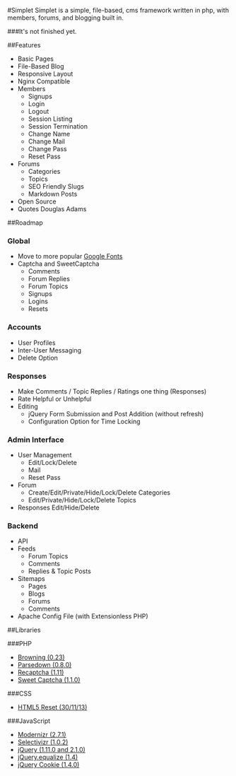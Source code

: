 #Simplet
Simplet is a simple, file-based, cms framework written in php, with members, forums, and blogging built in.

###It's not finished yet.

##Features
- Basic Pages
- File-Based Blog
- Responsive Layout
- Nginx Compatible
- Members
	- Signups
	- Login
	- Logout
	- Session Listing
	- Session Termination
	- Change Name
	- Change Mail
	- Change Pass
	- Reset Pass
- Forums
	- Categories
	- Topics
	- SEO Friendly Slugs
	- Markdown Posts
- Open Source
- Quotes Douglas Adams

##Roadmap

### Global
- Move to more popular [Google Fonts](//fonts.googleapis.com/css?family=Open+Sans|Droid+Sans:400,700|Droid+Serif:400,700,400italic,700italic)
- Captcha and SweetCaptcha
	- Comments
	- Forum Replies
	- Forum Topics
	- Signups
	- Logins
	- Resets

### Accounts
- User Profiles
- Inter-User Messaging
- Delete Option

### Responses
- Make Comments / Topic Replies / Ratings one thing (Responses)
- Rate Helpful or Unhelpful
- Editing
	- jQuery Form Submission and Post Addition (without refresh)
	- Configuration Option for Time Locking

### Admin Interface
- User Management
	- Edit/Lock/Delete
	- Mail
	- Reset Pass
- Forum
	- Create/Edit/Private/Hide/Lock/Delete Categories
	- Edit/Private/Hide/Lock/Delete Topics
- Responses Edit/Hide/Delete

### Backend
- API
- Feeds
	- Forum Topics
	- Comments
	- Replies & Topic Posts
- Sitemaps
	- Pages
	- Blogs
	- Forums
	- Comments
- Apache Config File (with Extensionless PHP)

##Libraries

###PHP
- [Browning (0.23)](https://github.com/eustasy/browning-a-mailgun-script)
- [Parsedown (0.8.0)](https://github.com/erusev/parsedown)
- [Recaptcha (1.11)](https://www.google.com/recaptcha/admin)
- [Sweet Captcha (1.1.0)](http://sweetcaptcha.com/)

###CSS
- [HTML5 Reset (30/11/13)](https://github.com/murtaugh/HTML5-Reset)

###JavaScript
- [Modernizr (2.7.1)](http://modernizr.com/download/#-fontface-backgroundsize-borderradius-opacity-rgba-generatedcontent-csstransitions-printshiv-mq-teststyles-testprop-testallprops-prefixes-domprefixes)
- [Selectivizr (1.0.2)](https://github.com/keithclark/selectivizr)
- [jQuery (1.11.0 and 2.1.0)](http://jquery.com/)
- [jQuery.equalize (1.4)](http://labs.eustasy.org/jquery.equalize)
- [jQuery Cookie (1.4.0)](https://github.com/carhartl/jquery-cookie)
